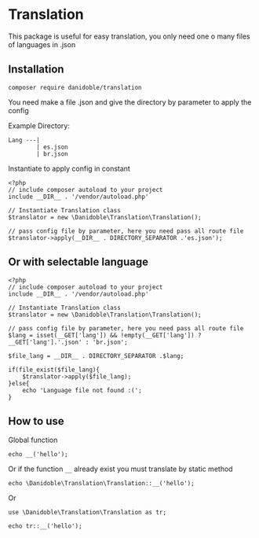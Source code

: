 # Translation

This package is useful for easy translation, you only need one o many files of languages in .json

## Installation

```
composer require danidoble/translation 
```


You need make a file .json and give the directory by parameter to apply the config

Example Directory:

```
Lang ---|
        | es.json
        | br.json
```

Instantiate to apply config in constant

```
<?php
// include composer autoload to your project 
include __DIR__ . '/vendor/autoload.php'

// Instantiate Translation class
$translator = new \Danidoble\Translation\Translation();

// pass config file by parameter, here you need pass all route file
$translator->apply(__DIR__ . DIRECTORY_SEPARATOR .'es.json');
```

## Or with selectable language 

```
<?php
// include composer autoload to your project 
include __DIR__ . '/vendor/autoload.php'

// Instantiate Translation class
$translator = new \Danidoble\Translation\Translation();

// pass config file by parameter, here you need pass all route file
$lang = isset(__GET['lang']) && !empty(__GET['lang']) ? __GET['lang'].'.json' : 'br.json';

$file_lang = __DIR__ . DIRECTORY_SEPARATOR .$lang;

if(file_exist($file_lang){
    $translator->apply($file_lang);
}else{
    echo 'Language file not found :(';
}
```

## How to use

Global function

```
echo __('hello');
```

Or if the function ```__``` already exist you must translate by static method 

```
echo \Danidoble\Translation\Translation::__('hello');
```

Or 

```
use \Danidoble\Translation\Translation as tr;

echo tr::__('hello');
```